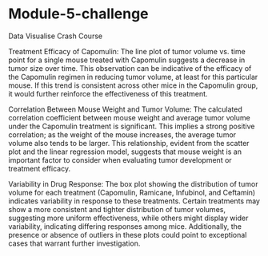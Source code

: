 # Module-5-challenge
Data Visualise Crash Course


Treatment Efficacy of Capomulin: The line plot of tumor volume vs. time point for a single mouse treated with Capomulin suggests a decrease in tumor size over time. This observation can be indicative of the efficacy of the Capomulin regimen in reducing tumor volume, at least for this particular mouse. If this trend is consistent across other mice in the Capomulin group, it would further reinforce the effectiveness of this treatment.


Correlation Between Mouse Weight and Tumor Volume: The calculated correlation coefficient between mouse weight and average tumor volume under the Capomulin treatment is significant. This implies a strong positive correlation; as the weight of the mouse increases, the average tumor volume also tends to be larger. This relationship, evident from the scatter plot and the linear regression model, suggests that mouse weight is an important factor to consider when evaluating tumor development or treatment efficacy.


Variability in Drug Response: The box plot showing the distribution of tumor volume for each treatment (Capomulin, Ramicane, Infubinol, and Ceftamin) indicates variability in response to these treatments. Certain treatments may show a more consistent and tighter distribution of tumor volumes, suggesting more uniform effectiveness, while others might display wider variability, indicating differing responses among mice. Additionally, the presence or absence of outliers in these plots could point to exceptional cases that warrant further investigation.
